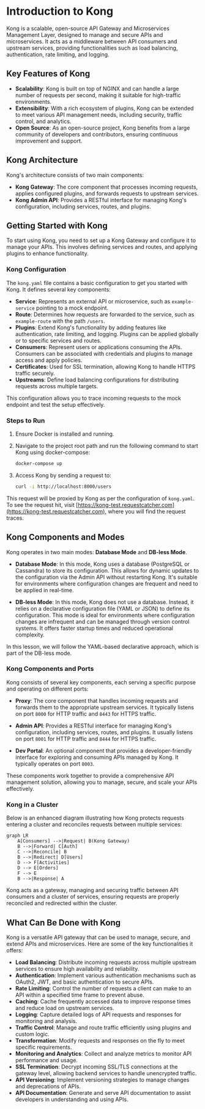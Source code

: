 # Introduction to Kong
Kong is a scalable, open-source API Gateway and Microservices Management Layer, designed to manage and secure APIs and microservices. It acts as a middleware between API consumers and upstream services, providing functionalities such as load balancing, authentication, rate limiting, and logging.

## Key Features of Kong

- **Scalability**: Kong is built on top of NGINX and can handle a large number of requests per second, making it suitable for high-traffic environments.
- **Extensibility**: With a rich ecosystem of plugins, Kong can be extended to meet various API management needs, including security, traffic control, and analytics.
- **Open Source**: As an open-source project, Kong benefits from a large community of developers and contributors, ensuring continuous improvement and support.

## Kong Architecture

Kong's architecture consists of two main components:

- **Kong Gateway**: The core component that processes incoming requests, applies configured plugins, and forwards requests to upstream services.
- **Kong Admin API**: Provides a RESTful interface for managing Kong's configuration, including services, routes, and plugins.

## Getting Started with Kong

To start using Kong, you need to set up a Kong Gateway and configure it to manage your APIs. This involves defining services and routes, and applying plugins to enhance functionality.

### Kong Configuration

The `kong.yaml` file contains a basic configuration to get you started with Kong. It defines several key components:

- **Service**: Represents an external API or microservice, such as `example-service` pointing to a mock endpoint.
- **Route**: Determines how requests are forwarded to the service, such as `example-route` with the path `/users`.
- **Plugins**: Extend Kong's functionality by adding features like authentication, rate limiting, and logging. Plugins can be applied globally or to specific services and routes.
- **Consumers**: Represent users or applications consuming the APIs. Consumers can be associated with credentials and plugins to manage access and apply policies.
- **Certificates**: Used for SSL termination, allowing Kong to handle HTTPS traffic securely.
- **Upstreams**: Define load balancing configurations for distributing requests across multiple targets.

This configuration allows you to trace incoming requests to the mock endpoint and test the setup effectively.

### Steps to Run

1. Ensure Docker is installed and running.
2. Navigate to the project root path and run the following command to start Kong using docker-compose:

   ```bash
   docker-compose up
   ```

3. Access Kong by sending a request to:

   ```bash
   curl -i http://localhost:8000/users
   ```

This request will be proxied by Kong as per the configuration of `kong.yaml`. To see the request hit, visit [https://kong-test.requestcatcher.com](https://kong-test.requestcatcher.com), where you will find the request traces.



## Kong Components and Modes

Kong operates in two main modes: **Database Mode** and **DB-less Mode**.

- **Database Mode**: In this mode, Kong uses a database (PostgreSQL or Cassandra) to store its configuration. This allows for dynamic updates to the configuration via the Admin API without restarting Kong. It's suitable for environments where configuration changes are frequent and need to be applied in real-time.

- **DB-less Mode**: In this mode, Kong does not use a database. Instead, it relies on a declarative configuration file (YAML or JSON) to define its configuration. This mode is ideal for environments where configuration changes are infrequent and can be managed through version control systems. It offers faster startup times and reduced operational complexity.

In this lesson, we will follow the YAML-based declarative approach, which is part of the DB-less mode.

### Kong Components and Ports

Kong consists of several key components, each serving a specific purpose and operating on different ports:

- **Proxy**: The core component that handles incoming requests and forwards them to the appropriate upstream services. It typically listens on port `8000` for HTTP traffic and `8443` for HTTPS traffic.

- **Admin API**: Provides a RESTful interface for managing Kong's configuration, including services, routes, and plugins. It usually listens on port `8001` for HTTP traffic and `8444` for HTTPS traffic.

- **Dev Portal**: An optional component that provides a developer-friendly interface for exploring and consuming APIs managed by Kong. It typically operates on port `8003`.

These components work together to provide a comprehensive API management solution, allowing you to manage, secure, and scale your APIs effectively.


### Kong in a Cluster

Below is an enhanced diagram illustrating how Kong protects requests entering a cluster and reconciles requests between multiple services:

```mermaid
graph LR
    A[Consumers] -->|Request| B(Kong Gateway)
    B -->|Forward| C[Auth]
    C -->|Reconcile| B
    B -->|Redirect| D[Users]
    D --> F[Activities]
    D --> E[Orders]
    F --> E
    B -->|Response| A
```

Kong acts as a gateway, managing and securing traffic between API consumers and a cluster of services, ensuring requests are properly reconciled and redirected within the cluster.


## What Can Be Done with Kong

Kong is a versatile API gateway that can be used to manage, secure, and extend APIs and microservices. Here are some of the key functionalities it offers:

- **Load Balancing**: Distribute incoming requests across multiple upstream services to ensure high availability and reliability.
- **Authentication**: Implement various authentication mechanisms such as OAuth2, JWT, and basic authentication to secure APIs.
- **Rate Limiting**: Control the number of requests a client can make to an API within a specified time frame to prevent abuse.
- **Caching**: Cache frequently accessed data to improve response times and reduce load on upstream services.
- **Logging**: Capture detailed logs of API requests and responses for monitoring and analysis.
- **Traffic Control**: Manage and route traffic efficiently using plugins and custom logic.
- **Transformation**: Modify requests and responses on the fly to meet specific requirements.
- **Monitoring and Analytics**: Collect and analyze metrics to monitor API performance and usage.
- **SSL Termination**: Decrypt incoming SSL/TLS connections at the gateway level, allowing backend services to handle unencrypted traffic.
- **API Versioning**: Implement versioning strategies to manage changes and deprecations of APIs.
- **API Documentation**: Generate and serve API documentation to assist developers in understanding and using APIs.

